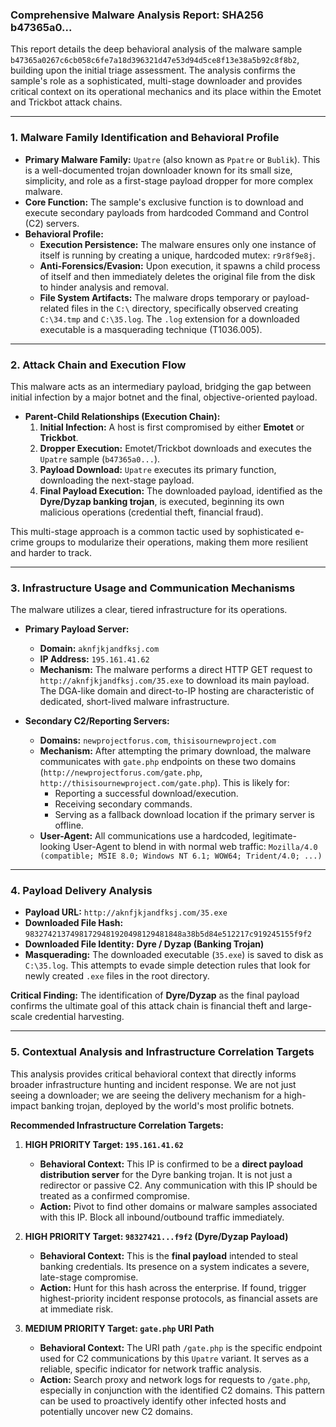 ### **Comprehensive Malware Analysis Report: SHA256 b47365a0...**

This report details the deep behavioral analysis of the malware sample `b47365a0267c6cb058c6fe7a18d396321d47e53d94d5ce8f13e38a5b92c8f8b2`, building upon the initial triage assessment. The analysis confirms the sample's role as a sophisticated, multi-stage downloader and provides critical context on its operational mechanics and its place within the Emotet and Trickbot attack chains.

---

### **1. Malware Family Identification and Behavioral Profile**

*   **Primary Malware Family:** `Upatre` (also known as `Ppatre` or `Bublik`). This is a well-documented trojan downloader known for its small size, simplicity, and role as a first-stage payload dropper for more complex malware.
*   **Core Function:** The sample's exclusive function is to download and execute secondary payloads from hardcoded Command and Control (C2) servers.
*   **Behavioral Profile:**
    *   **Execution Persistence:** The malware ensures only one instance of itself is running by creating a unique, hardcoded mutex: `r9r8f9e8j`.
    *   **Anti-Forensics/Evasion:** Upon execution, it spawns a child process of itself and then immediately deletes the original file from the disk to hinder analysis and removal.
    *   **File System Artifacts:** The malware drops temporary or payload-related files in the `C:\` directory, specifically observed creating `C:\34.tmp` and `C:\35.log`. The `.log` extension for a downloaded executable is a masquerading technique (T1036.005).

---

### **2. Attack Chain and Execution Flow**

This malware acts as an intermediary payload, bridging the gap between initial infection by a major botnet and the final, objective-oriented payload.

*   **Parent-Child Relationships (Execution Chain):**
    1.  **Initial Infection:** A host is first compromised by either **Emotet** or **Trickbot**.
    2.  **Dropper Execution:** Emotet/Trickbot downloads and executes the `Upatre` sample (`b47365a0...`).
    3.  **Payload Download:** `Upatre` executes its primary function, downloading the next-stage payload.
    4.  **Final Payload Execution:** The downloaded payload, identified as the **Dyre/Dyzap banking trojan**, is executed, beginning its own malicious operations (credential theft, financial fraud).

This multi-stage approach is a common tactic used by sophisticated e-crime groups to modularize their operations, making them more resilient and harder to track.

---

### **3. Infrastructure Usage and Communication Mechanisms**

The malware utilizes a clear, tiered infrastructure for its operations.

*   **Primary Payload Server:**
    *   **Domain:** `aknfjkjandfksj.com`
    *   **IP Address:** `195.161.41.62`
    *   **Mechanism:** The malware performs a direct HTTP GET request to `http://aknfjkjandfksj.com/35.exe` to download its main payload. The DGA-like domain and direct-to-IP hosting are characteristic of dedicated, short-lived malware infrastructure.

*   **Secondary C2/Reporting Servers:**
    *   **Domains:** `newprojectforus.com`, `thisisournewproject.com`
    *   **Mechanism:** After attempting the primary download, the malware communicates with `gate.php` endpoints on these two domains (`http://newprojectforus.com/gate.php`, `http://thisisournewproject.com/gate.php`). This is likely for:
        *   Reporting a successful download/execution.
        *   Receiving secondary commands.
        *   Serving as a fallback download location if the primary server is offline.
    *   **User-Agent:** All communications use a hardcoded, legitimate-looking User-Agent to blend in with normal web traffic: `Mozilla/4.0 (compatible; MSIE 8.0; Windows NT 6.1; WOW64; Trident/4.0; ...)`

---

### **4. Payload Delivery Analysis**

*   **Payload URL:** `http://aknfjkjandfksj.com/35.exe`
*   **Downloaded File Hash:** `98327421374981729481920498129481848a38b5d84e512217c919245155f9f2`
*   **Downloaded File Identity:** **Dyre / Dyzap (Banking Trojan)**
*   **Masquerading:** The downloaded executable (`35.exe`) is saved to disk as `C:\35.log`. This attempts to evade simple detection rules that look for newly created `.exe` files in the root directory.

**Critical Finding:** The identification of **Dyre/Dyzap** as the final payload confirms the ultimate goal of this attack chain is financial theft and large-scale credential harvesting.

---

### **5. Contextual Analysis and Infrastructure Correlation Targets**

This analysis provides critical behavioral context that directly informs broader infrastructure hunting and incident response. We are not just seeing a downloader; we are seeing the delivery mechanism for a high-impact banking trojan, deployed by the world's most prolific botnets.

**Recommended Infrastructure Correlation Targets:**

1.  **HIGH PRIORITY Target: `195.161.41.62`**
    *   **Behavioral Context:** This IP is confirmed to be a **direct payload distribution server** for the Dyre banking trojan. It is not just a redirector or passive C2. Any communication with this IP should be treated as a confirmed compromise.
    *   **Action:** Pivot to find other domains or malware samples associated with this IP. Block all inbound/outbound traffic immediately.

2.  **HIGH PRIORITY Target: `98327421...f9f2` (Dyre/Dyzap Payload)**
    *   **Behavioral Context:** This is the **final payload** intended to steal banking credentials. Its presence on a system indicates a severe, late-stage compromise.
    *   **Action:** Hunt for this hash across the enterprise. If found, trigger highest-priority incident response protocols, as financial assets are at immediate risk.

3.  **MEDIUM PRIORITY Target: `gate.php` URI Path**
    *   **Behavioral Context:** The URI path `/gate.php` is the specific endpoint used for C2 communications by this `Upatre` variant. It serves as a reliable, specific indicator for network traffic analysis.
    *   **Action:** Search proxy and network logs for requests to `/gate.php`, especially in conjunction with the identified C2 domains. This pattern can be used to proactively identify other infected hosts and potentially uncover new C2 domains.